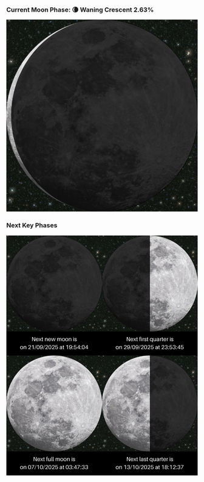 ### Current Moon Phase: 🌘 Waning Crescent 2.63%
![Moon Phase](moonphase.png)
### Next Key Phases
![Gallery](gallery.png)
